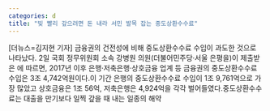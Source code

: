 ```yaml
---
categories: d
title: "빚 빨리 갚으려면 돈 내라 서민 발목 잡는 중도상환수수료"
---
```

[더뉴스=김지현 기자] 금융권의 건전성에 비해 중도상환수수료 수입이 과도한 것으로 나타났다.																2일 국회 정무위원회 소속 강병원 의원(더불어민주당·서울 은평을)이 제출받은 에 따르면, 2017년 이후 은행·저축은행·상호금융 업계 등 금융권의 중도상환수수료 수입은 3조 4,742억원이다.이 기간 은행의 중도상환수수료 수입이 1조 9,761억으로 가장 많았고 상호금융은 1조 56억, 저축은행은 4,924억을 각각 벌어들였다.중도상환수수료는 대출을 만기보다 일찍 갚을 때 내는 일종의 해약